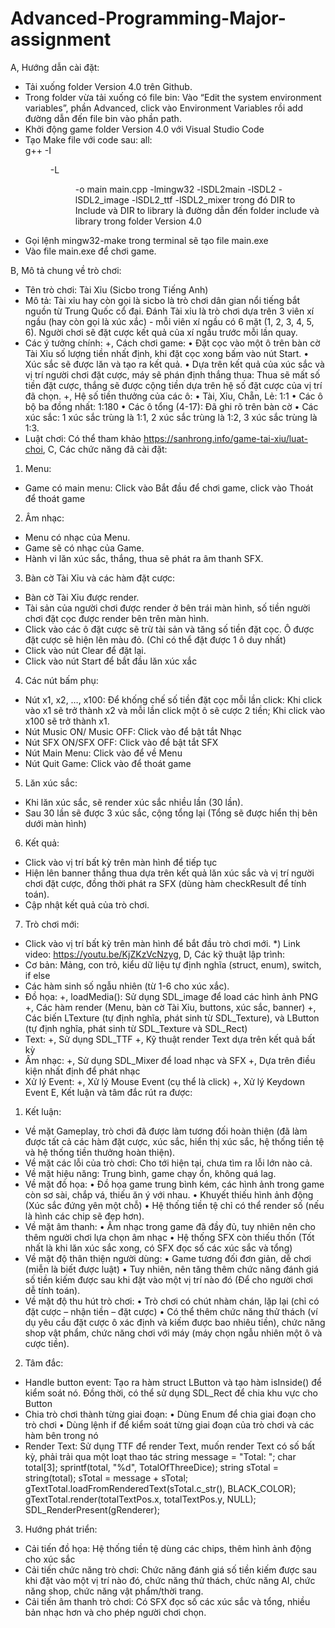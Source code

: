 # Advanced-Programming-Major-assignment
A, Hướng dẫn cài đặt:
-	Tải xuống folder Version 4.0 trên Github.
-	Trong folder vừa tải xuống có file bin: Vào “Edit the system environment variables”, phần Advanced, click vào Environment Variables rồi add đường dẫn đến file bin vào phần path.
-	Khởi động game folder Version 4.0 với Visual Studio Code
-	Tạo Make file với code sau:
all:  
    g++ -I<DIR to Include> -L<DIR to Library> -o main main.cpp -lmingw32 -lSDL2main -lSDL2 -lSDL2_image -lSDL2_ttf -lSDL2_mixer
trong đó DIR to Include và DIR to library là đường dẫn đến folder include và library trong folder Version 4.0
-	Gọi lệnh
mingw32-make
trong terminal sẽ tạo file main.exe
-	Vào file main.exe để chơi game.

B, Mô tả chung về trò chơi:
-	Tên trò chơi: Tài Xỉu (Sicbo trong Tiếng Anh)
-	Mô tả: Tài xỉu hay còn gọi là sicbo là trò chơi dân gian nổi tiếng bắt nguồn từ Trung Quốc cổ đại. Đánh Tài xỉu là trò chơi dựa trên 3 viên xí ngầu (hay còn gọi là xúc xắc) - mỗi viên xí ngầu có 6 mặt (1, 2, 3, 4, 5, 6). Người chơi sẽ đặt cược kết quả của xí ngầu trước mỗi lần quay.
-	Các ý tưởng chính:
+, Cách chơi game: 
•	Đặt cọc vào một ô trên bàn cờ Tài Xỉu số lượng tiền nhất định, khi đặt cọc xong bấm vào nút Start. 
•	Xúc sắc sẽ được lăn và tạo ra kết quả.
•	Dựa trên kết quả của xúc sắc và vị trí người chơi đặt cược, máy sẽ phán định thắng thua: Thua sẽ mất số tiền đặt cược, thắng sẽ được cộng tiền dựa trên hệ số đặt cược của vị trí đã chọn.
+, Hệ số tiền thưởng của các ô:
•	Tài, Xỉu, Chẵn, Lẻ: 1:1
•	Các ô bộ ba đồng nhất: 1:180
•	Các ô tổng (4-17): Đã ghi rõ trên bàn cờ
•	Các xúc sắc: 1 xúc sắc trùng là 1:1, 2 xúc sắc trùng là 1:2, 3 xúc sắc trùng là 1:3.
-	Luật chơi: Có thể tham khảo https://sanhrong.info/game-tai-xiu/luat-choi, 
C, Các chức năng đã cài đặt:
1.	Menu:
-	Game có main menu: Click vào Bắt đầu để chơi game, click vào Thoát để thoát game
2.	Âm nhạc:
-	Menu có nhạc của Menu.
-	Game sẽ có nhạc của Game.
-	Hành vi lăn xúc sắc, thắng, thua sẽ phát ra âm thanh SFX.
3.	Bàn cờ Tài Xỉu và các hàm đặt cược:
-	Bàn cờ Tài Xỉu được render.
-	Tài sản của người chơi được render ở bên trái màn hình, số tiền người chơi đặt cọc được render bên trên màn hình.
-	Click vào các ô đặt cược sẽ trừ tài sản và tăng số tiền đặt cọc. Ô được đặt cược sẽ hiện lên màu đỏ. (Chỉ có thể đặt được 1 ô duy nhất)
-	Click vào nút Clear để đặt lại.
-	Click vào nút Start để bắt đầu lăn xúc xắc
4.	Các nút bấm phụ:
-	Nút x1, x2, …, x100: Để khống chế số tiền đặt cọc mỗi lần click: Khi click vào x1 sẽ trở thành x2 và mỗi lần click một ô sẽ cược 2 tiền; Khi click vào x100 sẽ trở thành x1.
-	Nút Music ON/ Music OFF: Click vào để bật tắt Nhạc
-	Nút SFX ON/SFX OFF: Click vào để bật tắt SFX
-	Nút Main Menu: Click vào để về Menu
-	Nút Quit Game: Click vào để thoát game
5.	Lăn xúc sắc:
-	Khi lăn xúc sắc, sẽ render xúc sắc nhiều lần (30 lần).
-	Sau 30 lần sẽ được 3 xúc sắc, cộng tổng lại (Tổng sẽ được hiển thị bên dưới màn hình)
6.	Kết quả:
-	Click vào vị trí bất kỳ trên màn hình để tiếp tục
-	Hiện lên banner thắng thua dựa trên kết quả lăn xúc sắc và vị trí người chơi đặt cược, đồng thời phát ra SFX (dùng hàm checkResult để tính toán).
-	Cập nhật kết quả của trò chơi.
7.	Trò chơi mới:
-	Click vào vị trí bất kỳ trên màn hình để bắt đầu trò chơi mới.
*) Link video: https://youtu.be/KjZKzVcNzyg, 
D, Các kỹ thuật lập trình:
-	Cơ bản: Mảng, con trỏ, kiểu dữ liệu tự định nghĩa (struct, enum), switch, if else
-	Các hàm sinh số ngẫu nhiên (từ 1-6 cho xúc xắc).
-	Đồ họa: 
+, loadMedia(): Sử dụng SDL_image để load các hình ảnh PNG
+, Các hàm render (Menu, bàn cờ Tài Xỉu, buttons, xúc sắc, banner)
+, Các biến LTexture (tự định nghĩa, phát sinh từ SDL_Texture), và LButton (tự định nghĩa, phát sinh từ SDL_Texture và SDL_Rect)
-	Text:
+, Sử dụng SDL_TTF
+, Kỹ thuật render Text dựa trên kết quả bất kỳ
-	Âm nhạc:
+, Sử dụng SDL_Mixer để load nhạc và SFX
+, Dựa trên điều kiện nhất định để phát nhạc
-	Xử lý Event:
+, Xử lý Mouse Event (cụ thể là click)
+, Xử lý Keydown Event
E, Kết luận và tâm đắc rút ra được:
1.	Kết luận:
-	Về mặt Gameplay, trò chơi đã được làm tương đối hoàn thiện (đã làm được tất cả các hàm đặt cược, xúc sắc, hiển thị xúc sắc, hệ thống tiền tệ và hệ thống tiền thưởng hoàn thiện).
-	Về mặt các lỗi của trò chơi: Cho tới hiện tại, chưa tìm ra lỗi lớn nào cả.
-	Về mặt hiệu năng: Trung bình, game chạy ổn, không quá lag.
-	Về mặt đồ họa:
•	Đồ họa game trung bình kém, các hình ảnh trong game còn sơ sài, chắp vá, thiếu ăn ý với nhau.
•	Khuyết thiếu hình ảnh động (Xúc sắc đứng yên một chỗ)
•	Hệ thống tiền tệ chỉ có thể render số (nếu là hình các chip sẽ đẹp hơn).
-	Về mặt âm thanh:
•	Âm nhạc trong game đã đầy đủ, tuy nhiên nên cho thêm người chơi lựa chọn âm nhạc
•	Hệ thống SFX còn thiếu thốn (Tốt nhất là khi lăn xúc sắc xong, có SFX đọc số các xúc sắc và tổng)
-	Về mặt độ thân thiện người dùng:
•	Game tương đối đơn giản, dễ chơi (miễn là biết được luật)
•	Tuy nhiên, nên tăng thêm chức năng đánh giá số tiền kiếm được sau khi đặt vào một vị trí nào đó (Để cho người chơi dễ tính toán).
-	Về mặt độ thu hút trò chơi:
•	Trò chơi có chút nhàm chán, lặp lại (chỉ có đặt cược – nhận tiền – đặt cược)
•	Có thể thêm chức năng thử thách (ví dụ yêu cầu đặt cược ô xác định và kiếm được bao nhiêu tiền), chức năng shop vật phẩm, chức năng chơi với máy (máy chọn ngẫu nhiên một ô và cược tiền).
2.	Tâm đắc:
-	Handle button event: Tạo ra hàm struct LButton và tạo hàm isInside() để kiểm soát nó. Đồng thời, có thể sử dụng SDL_Rect để chia khu vực cho Button
-	Chia trò chơi thành từng giai đoạn:
•	Dùng Enum để chia giai đoạn cho trò chơi
•	Dùng lệnh if để kiểm soát từng giai đoạn của trò chơi và các hàm bên trong nó
-	Render Text: Sử dụng TTF để render Text, muốn render Text có số bất kỳ, phải trải qua một loạt thao tác
string message = "Total: ";
    char total[3];
    sprintf(total, "%d", TotalOfThreeDice);
    string sTotal = string(total);
    sTotal = message + sTotal;
    gTextTotal.loadFromRenderedText(sTotal.c_str(), BLACK_COLOR);
    gTextTotal.render(totalTextPos.x, totalTextPos.y, NULL);
    SDL_RenderPresent(gRenderer);
3.	Hướng phát triển:
-	Cải tiến đồ họa: Hệ thống tiền tệ dùng các chips, thêm hình ảnh động cho xúc sắc
-	Cải tiến chức năng trò chơi: Chức năng đánh giá số tiền kiếm được sau khi đặt vào một vị trí nào đó, chức năng thử thách, chức năng AI, chức năng shop, chức năng vật phẩm/thời trang.
-	Cải tiến âm thanh trò chơi: Có SFX đọc số các xúc sắc và tổng, nhiều bản nhạc hơn và cho phép người chơi chọn.

